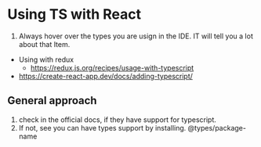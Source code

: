 # Using TS with React

1. Always hover over the types you are usign in the IDE. IT will tell you a lot about that Item.

- Using with redux
  - https://redux.js.org/recipes/usage-with-typescript
- https://create-react-app.dev/docs/adding-typescript/

## General approach

1. check in the official docs, if they have support for typescript.
2. If not, see you can have types support by installing. @types/package-name
